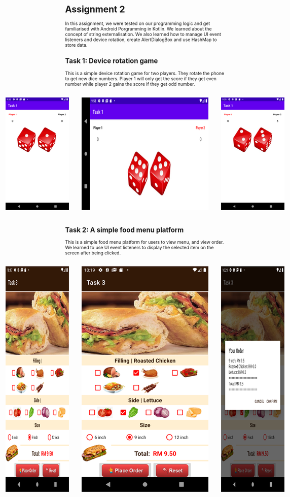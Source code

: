 # Assignment 2

In this assignment, we were tested on our programming logic and get familiarised with Android Porgramming in Kotlin. We learned about the concept of string externalisation. We also learned how to manage UI event listeners and device rotation, create AlertDialogBox and use HashMap to store data.

## Task 1: Device rotation game

This is a simple device rotation game for two players. They rotate the phone to get new dice numbers. Player 1 will only get the score if they get even number while player 2 gains the score if they get odd number. 

<div style="display: flex; justify-content: center;">
    <img src="image.png" width="200" height="auto" style="margin: 10px; padding: 10px;">
    <img src="image-1.png" width="400" height="auto" style="margin: 10px; padding: 10px;">
    <img src="image-2.png" width="200" height="auto" style="margin: 10px; padding: 10px;">
</div>

## Task 2: A simple food menu platform

This is a simple food menu platform for users to view menu, and view order. We learned to use UI event listeners to display the selected item on the screen after being clicked. 

<div style="display: flex; justify-content: center;">
    <img src="image-3.png" width="200" height="auto" style="margin: 10px; padding: 10px;">
    <img src="image-4.png" width="400" height="auto" style="margin: 10px; padding: 10px;">
    <img src="image-5.png" width="200" height="auto" style="margin: 10px; padding: 10px;">
</div>

